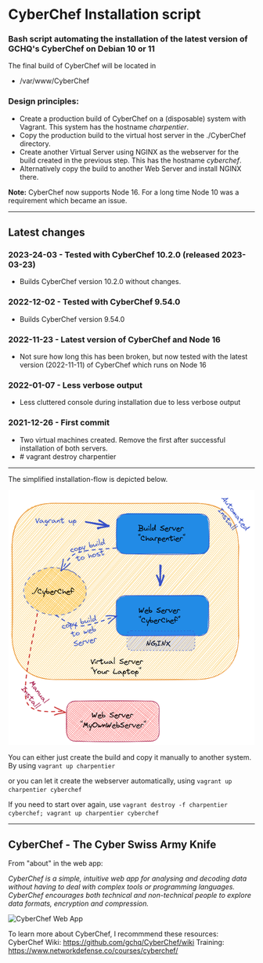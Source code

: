 # CyberChef Installation script

### Bash script automating the installation of the latest version of GCHQ's CyberChef on Debian 10 or 11

The final build of CyberChef will be located in 
- /var/www/CyberChef

### Design principles:
  - Create a production build of CyberChef on a (disposable) system with Vagrant. This system has the hostname *charpentier*.
  - Copy the production build to the virtual host server in the ./CyberChef directory.
  - Create another Virtual Server using NGINX as the webserver for the build created in the previous step. This has the hostname *cyberchef*.
  - Alternatively copy the build to another Web Server and install NGINX there.

<b>Note:</b> CyberChef now supports Node 16. For a long time Node 10 was a requirement which became an issue.

----

## Latest changes

### 2023-24-03 - Tested with CyberChef 10.2.0 (released 2023-03-23)
- Builds CyberChef version 10.2.0 without changes.

### 2022-12-02 - Tested with CyberChef 9.54.0
- Builds CyberChef version 9.54.0

### 2022-11-23 - Latest version of CyberChef and Node 16
- Not sure how long this has been broken, but now tested with the latest version (2022-11-11) of CyberChef which runs on Node 16


### 2022-01-07 - Less verbose output
- Less cluttered console during installation due to less verbose output

### 2021-12-26 - First commit
- Two virtual machines created. Remove the first after successful installation of both servers.
- \# vagrant destroy charpentier
  
---
The simplified installation-flow is depicted below.


<img src="./Images/BuildCC.png" alt="Build flow"/>

You can either just create the build and copy it manually to another system. By using
``` vagrant up charpentier ``` 

or you can let it create the webserver automatically, using
``` vagrant up charpentier cyberchef ```

If you need to start over again, use ``` vagrant destroy -f charpentier cyberchef; vagrant up charpentier cyberchef ```

---

## CyberChef - The Cyber Swiss Army Knife
From "about" in the web app:

*CyberChef is a simple, intuitive web app for analysing and decoding data without having to deal with complex tools or programming languages. CyberChef encourages both technical and non-technical people to explore data formats, encryption and compression.*


<img src="./Images/CyberChef.png" alt="CyberChef Web App"/>


To learn more about CyberChef, I recommmend these resources:
CyberChef Wiki: https://github.com/gchq/CyberChef/wiki
Training: https://www.networkdefense.co/courses/cyberchef/
